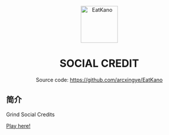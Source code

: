 <p align="center">
  <a href="https://xingye.me/game/eatkano"><img src="https://obj.shine.cn/files/2020/07/10/93c850ab-8ace-4b76-a0c5-834df5e9bf6a_0.jpg" width="100" height="100" alt="EatKano"></a>
</p>
<div align="center">

# SOCIAL CREDIT

Source code: https://github.com/arcxingye/EatKano

</div>


## 简介

Grind Social Credits

[Play here!](https://jus0521.github.io/socialcredit/)
